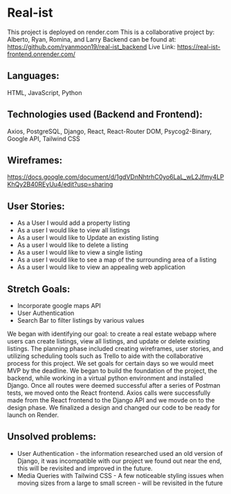 # Real-ist

This project is deployed on render.com
This is a collaborative project by: Alberto, Ryan, Romina, and Larry
Backend can be found at: https://github.com/ryanmoon19/real-ist_backend
Live Link: https://real-ist-frontend.onrender.com/

## Languages: 
HTML, JavaScript, Python

## Technologies used (Backend and Frontend): 
Axios, PostgreSQL, Django, React, React-Router DOM, Psycog2-Binary, Google API, Tailwind CSS

## Wireframes: 
https://docs.google.com/document/d/1gdVDnNhtrhC0yo6LaL_wL2Jfmy4LPKhQy2B40REyUu4/edit?usp=sharing

## User Stories: 
- As a User I would add a property listing
- As a user I would like to view all listings
- As a user I would like to Update an existing listing
- As a user I would like to delete a listing
- As a user I would like to view a single listing
- As a user I would like to see a map of the surrounding area of a listing
- As a user I would like to view an appealing web application

## Stretch Goals: 
- Incorporate google maps API
- User Authentication
- Search Bar to filter listings by various values


We began with identifying our goal: to create a real estate webapp where users can create listings, view all listings, and update or delete existing listings. The planning phase included creating wireframes, user stories, and utilizing scheduling tools such as Trello to aide with the collaborative process for this project. We set goals for certain days so we would meet MVP by the deadline. We began to build the foundation of the project, the backend, while working in a virtual python environment and installed Django. Once all routes were deemed successful after a series of Postman tests, we moved onto the React frontend. Axios calls were successfully made from the React frontend to the Django API and we movde on to the design phase. We finalized a design and changed our code to be ready for launch on Render.

## Unsolved problems: 
- User Authentication - the information researched used an old version of Django, it was incompatible with our project we found out near the end, this will be revisited and improved in the future.
- Media Queries with Tailwind CSS - A few noticeable styling issues when moving sizes from a large to small screen - will be revisited in the future
